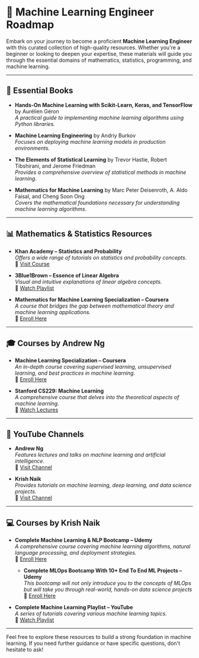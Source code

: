 # 🧠 Machine Learning Engineer Roadmap

Embark on your journey to become a proficient **Machine Learning Engineer** with this curated collection of high-quality resources. Whether you're a beginner or looking to deepen your expertise, these materials will guide you through the essential domains of mathematics, statistics, programming, and machine learning.

---

## 📘 Essential Books

- **Hands-On Machine Learning with Scikit-Learn, Keras, and TensorFlow** by Aurélien Géron  
  _A practical guide to implementing machine learning algorithms using Python libraries._

- **Machine Learning Engineering** by Andriy Burkov  
  _Focuses on deploying machine learning models in production environments._

- **The Elements of Statistical Learning** by Trevor Hastie, Robert Tibshirani, and Jerome Friedman  
  _Provides a comprehensive overview of statistical methods in machine learning._

- **Mathematics for Machine Learning** by Marc Peter Deisenroth, A. Aldo Faisal, and Cheng Soon Ong  
  _Covers the mathematical foundations necessary for understanding machine learning algorithms._

---

## 📊 Mathematics & Statistics Resources

- **Khan Academy – Statistics and Probability**  
  _Offers a wide range of tutorials on statistics and probability concepts._  
  🔗 [Visit Course](https://www.khanacademy.org/math/statistics-probability)

- **3Blue1Brown – Essence of Linear Algebra**  
  _Visual and intuitive explanations of linear algebra concepts._  
  🔗 [Watch Playlist](https://www.youtube.com/playlist?list=PLZHQObOWTQDPD3MizzM2xVFitgF8hE_ab)

- **Mathematics for Machine Learning Specialization – Coursera**  
  _A course that bridges the gap between mathematical theory and machine learning applications._  
  🔗 [Enroll Here](https://www.coursera.org/specializations/mathematics-machine-learning)

---

## 🎓 Courses by Andrew Ng

- **Machine Learning Specialization – Coursera**  
  _An in-depth course covering supervised learning, unsupervised learning, and best practices in machine learning._  
  🔗 [Enroll Here](https://www.coursera.org/specializations/machine-learning-introduction)

- **Stanford CS229: Machine Learning**  
  _A comprehensive course that delves into the theoretical aspects of machine learning._  
  🔗 [Watch Lectures](https://www.youtube.com/playlist?list=PLoROMvodv4rMiGQp3WXShtMGgzqpfVfbU)

---

## 🎥 YouTube Channels

- **Andrew Ng**  
  _Features lectures and talks on machine learning and artificial intelligence._  
  🔗 [Visit Channel](https://www.youtube.com/@AndrewNg)

- **Krish Naik**  
  _Provides tutorials on machine learning, deep learning, and data science projects._  
  🔗 [Visit Channel](https://www.youtube.com/channel/UCNU_lfiiWBdtULKOw6X0Dig)

---

## 💻 Courses by Krish Naik

- **Complete Machine Learning & NLP Bootcamp – Udemy**  
  _A comprehensive course covering machine learning algorithms, natural language processing, and deployment strategies._  
  🔗 [Enroll Here](https://www.udemy.com/course/complete-machine-learning-nlp-bootcamp-mlops-deployment/)

  - **Complete MLOps Bootcamp With 10+ End To End ML Projects – Udemy**  
    _This bootcamp will not only introduce you to the concepts of MLOps but will take you through real-world, hands-on data science projects_  
    🔗 [Enroll Here](https://www.udemy.com/course/complete-mlops-bootcamp-with-10-end-to-end-ml-projects/?couponCode=CP130525)

- **Complete Machine Learning Playlist – YouTube**  
  _A series of tutorials covering various machine learning topics._  
  🔗 [Watch Playlist](https://www.youtube.com/playlist?list=PLZoTAELRMXVPBTrWtJkn3wWQxZkmTXGwe)

---

Feel free to explore these resources to build a strong foundation in machine learning. If you need further guidance or have specific questions, don't hesitate to ask!
